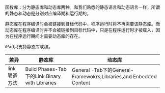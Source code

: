 函数库：分为静态库和动态库两种。和我们熟悉的静态语言和动态语言一样，所谓的静态和动态是分别对应编译期和运行期的。

静态库在程序编译时会被链接到目标代码中，程序运行时将不再需要该静态库。而动态库在程序编译时并不会被链接到目标代码中，只是在程序运行时才被载入，因为在程序运行期间才需要动态库的存在。

iPad只支持静态库联编。

差异| 静态库 | 动态库
--- | --- |-----
link联调方法 | Build Phases-Tab下的Link Binary with Libraries| General -Tab下的General-Framewokrs,Libraries,and Enbedded Content
